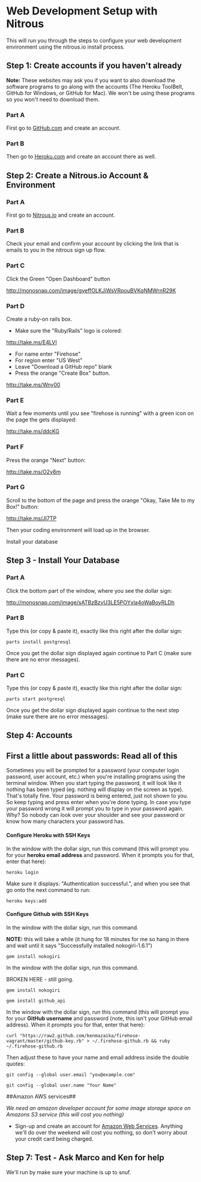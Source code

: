 Web Development Setup with Nitrous
==================

This will run you through the steps to configure your web development environment using the nitrous.io install process.


Step 1: Create accounts if you haven't already
--------

**Note:** These websites may ask you if you want to also download the software programs to go along with the accounts (The Heroku ToolBelt, GitHub for Windows, or GitHub for Mac).  We won't be using these programs so you won't need to download them.

### Part A

First go to [GitHub.com](http://github.com) and create an account.

### Part B

Then go to [Heroku.com](http://Heroku.com) and create an account there as well.

Step 2: Create a Nitrous.io Account & Environment
-----------------

### Part A

First go to [Nitrous.io](https://www.nitrous.io/) and create an account.

### Part B

Check your email and confirm your account by clicking the link that is
emails to you in the nitrous sign up flow.

### Part C

Click the Green "Open Dashboard" button

http://monosnap.com/image/gyeffOLKJiWsVRpouBVKqNMWrnR29K


### Part D

Create a ruby-on rails box.

* Make sure the "Ruby/Rails" logo is colored:

http://take.ms/E4LVI

* For name enter "Firehose"
* For region enter "US West"
* Leave "Download a GitHub repo" blank
* Press the orange "Create Box" button.

http://take.ms/Wny00

### Part E

Wait a few moments until you see "firehose is running" with a green icon on the page the gets displayed:

http://take.ms/ddcKG

### Part F

Press the orange "Next" button:

http://take.ms/O2y8m

### Part G

Scroll to the bottom of the page and press the orange "Okay, Take Me to my Box!" button:

http://take.ms/JI7TP

Then your coding environment will load up in the browser.


Install your database


Step 3 - Install Your Database
-------

### Part A

Click the bottom part of the window, where you see the dollar sign:

http://monosnap.com/image/sATBzBzvU3LE5POYxla4oWaBoyRLDh

### Part B

Type this (or copy & paste it), exactly like this right after the dollar
sign:

```
parts install postgresql
```

Once you get the dollar sign displayed again continue to Part C
(make sure there are no error messages).

### Part C

Type this (or copy & paste it), exactly like this right after the dollar
sign:

```
parts start postgresql
```

Once you get the dollar sign displayed again continue to the next step
(make sure there are no error messages).



Step 4: Accounts
------------

First a little about passwords: Read all of this
------------------

Sometimes you will be prompted for a password (your computer login password, user account, etc.) when you're installing programs using the terminal window.  When you start typing the password, it will look like it nothing has been typed (eg. nothing will display on the screen as type).  That's totally fine. Your password is being entered, just not shown to you. So keep typing and press enter when you're done typing.  In case you type your password wrong it will prompt you to type in your password again.  Why? So nobody can look over your shoulder and see your password or know how many characters your password has.


#### Configure Heroku with SSH Keys

In the window with the dollar sign, run this command (this will prompt
you for your **heroku email address** and password.  When it prompts you for
that, enter that here):

```
heroku login
```

Make sure it displays: "Authentication successful.", and when you
see that go onto the next command to run:

```
heroku keys:add
```
 
#### Configure Github with SSH Keys

In the window with the dollar sign, run this command.

**NOTE:** this will take a while (it hung for 18 minutes for me so hang in there and wait until it says "Successfully installed nokogiri-1.6.1")

```
gem install nokogiri                                                                                            
```

In the window with the dollar sign, run this command.


BROKEN HERE - still going.

```
gem install nokogiri
```


```
gem install github_api
```


In the window with the dollar sign, run this command (this will prompt
you for your **GitHub username** and password (note, this isn't your GitHub email address).  When it prompts you for
that, enter that here):

```
curl "https://raw2.github.com/kenmazaika/firehose-vagrant/master/github-key.rb" > ~/.firehose-github.rb && ruby ~/.firehose-github.rb
```

Then adjust these to have your name and email address inside the double quotes:

```
git config --global user.email "you@example.com"
```
```
git config --global user.name "Your Name"
```

##Amazon AWS services##

_We need an amazon developer account for some image storage space on Amazons S3 service (this will cost you nothing)_

* Sign-up and create an account for [Amazon Web Services](http://aws.amazon.com/). Anything we'll do over the weekend will cost you nothing, so don't worry about your credit card being charged.

 
Step 7: Test - Ask Marco and Ken for help
---------
 
We'll run by make sure your machine is up to snuf.

